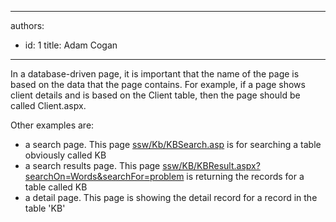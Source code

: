 

---
authors:
  - id: 1
    title: Adam Cogan
---




<span class='intro'> In a database-driven page, it is important that the name of the page is based on the data that the page contains. For example, if a page shows client details and is based on the Client table, then the page should be called Client.aspx.​<div>Other examples are&#58; <br></div> </span>

<ul><li>a search page. This page&#160;<a href="https&#58;//www.ssw.com.au/ssw/KB/KBSearch.aspx">ssw/Kb/KBSearch.asp</a>&#160;is for searching a table obviously called KB</li><li>a search results page. This page&#160;<a href="https&#58;//www.ssw.com.au/ssw/KB/KBResult.aspx?searchOn=Words&amp;searchFor=problem">ssw/KB/KBResult.aspx?searchOn=Words&amp;searchFor=problem</a>&#160;is returning the records for a table called KB</li><li>a detail page. This page is showing the detail record for a record in the table 'KB' <br></li></ul><p>
   <br>
</p>


